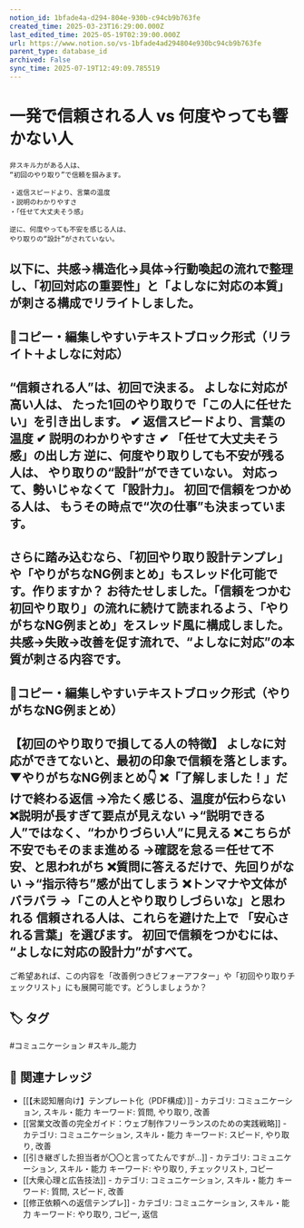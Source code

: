 ```yaml
---
notion_id: 1bfade4a-d294-804e-930b-c94cb9b763fe
created_time: 2025-03-23T16:29:00.000Z
last_edited_time: 2025-05-19T02:39:00.000Z
url: https://www.notion.so/vs-1bfade4ad294804e930bc94cb9b763fe
parent_type: database_id
archived: False
sync_time: 2025-07-19T12:49:09.785519
---
```


# 一発で信頼される人 vs 何度やっても響かない人

```plain text
非スキル力がある人は、
“初回のやり取り”で信頼を掴みます。

・返信スピードより、言葉の温度
・説明のわかりやすさ
・「任せて大丈夫そう感」

逆に、何度やっても不安を感じる人は、
やり取りの“設計”がされていない。
```
以下に、共感→構造化→具体→行動喚起の流れで整理し、「初回対応の重要性」と「よしなに対応の本質」が刺さる構成でリライトしました。
---
## 📄コピー・編集しやすいテキストブロック形式（リライト＋よしなに対応）
“信頼される人”は、初回で決まる。
よしなに対応が高い人は、
たった1回のやり取りで「この人に任せたい」を引き出します。
✔︎ 返信スピードより、言葉の温度
✔︎ 説明のわかりやすさ
✔︎ 「任せて大丈夫そう感」の出し方
逆に、何度やり取りしても不安が残る人は、
やり取りの“設計”ができていない。
対応って、勢いじゃなくて「設計力」。
初回で信頼をつかめる人は、
もうその時点で“次の仕事”も決まっています。
---
さらに踏み込むなら、「初回やり取り設計テンプレ」や「やりがちなNG例まとめ」もスレッド化可能です。作りますか？
お待たせしました。「信頼をつかむ初回やり取り」の流れに続けて読まれるよう、「やりがちなNG例まとめ」をスレッド風に構成しました。共感→失敗→改善を促す流れで、“よしなに対応”の本質が刺さる内容です。
---
## 📄コピー・編集しやすいテキストブロック形式（やりがちなNG例まとめ）
【初回のやり取りで損してる人の特徴】
よしなに対応ができてないと、最初の印象で信頼を落とします。
▼やりがちなNG例まとめ👇
❌「了解しました！」だけで終わる返信
→冷たく感じる、温度が伝わらない
❌説明が長すぎて要点が見えない
→“説明できる人”ではなく、“わかりづらい人”に見える
❌こちらが不安でもそのまま進める
→確認を怠る＝任せて不安、と思われがち
❌質問に答えるだけで、先回りがない
→“指示待ち”感が出てしまう
❌トンマナや文体がバラバラ
→「この人とやり取りしづらいな」と思われる
信頼される人は、これらを避けた上で
「安心される言葉」を選びます。
初回で信頼をつかむには、
“よしなに対応の設計力”がすべて。
---
ご希望あれば、この内容を「改善例つきビフォーアフター」や「初回やり取りチェックリスト」にも展開可能です。どうしましょうか？

## 🏷️ タグ
#コミュニケーション #スキル_能力

## 🔗 関連ナレッジ
- [[【未認知層向け】テンプレート化（PDF構成）]] - カテゴリ: コミュニケーション, スキル・能力 キーワード: 質問, やり取り, 改善
- [[営業文改善の完全ガイド：ウェブ制作フリーランスのための実践戦略]] - カテゴリ: コミュニケーション, スキル・能力 キーワード: スピード, やり取り, 改善
- [[引き継ぎした担当者が〇〇と言ってたんですが…]] - カテゴリ: コミュニケーション, スキル・能力 キーワード: やり取り, チェックリスト, コピー
- [[大衆心理と広告技法]] - カテゴリ: コミュニケーション, スキル・能力 キーワード: 質問, スピード, 改善
- [[修正依頼への返信テンプレ]] - カテゴリ: コミュニケーション, スキル・能力 キーワード: やり取り, コピー, 返信
